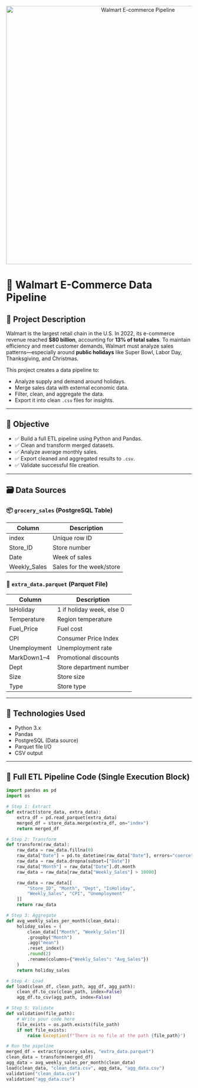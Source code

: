 <p align="center">
  <img src="assets/walmart-banner.png" alt="Walmart E-commerce Pipeline" width="700"/>
</p>

# 🛒 Walmart E-Commerce Data Pipeline

## 📖 Project Description

Walmart is the largest retail chain in the U.S. In 2022, its e-commerce revenue reached **$80 billion**, accounting for **13% of total sales**. To maintain efficiency and meet customer demands, Walmart must analyze sales patterns—especially around **public holidays** like Super Bowl, Labor Day, Thanksgiving, and Christmas.

This project creates a data pipeline to:

- Analyze supply and demand around holidays.
- Merge sales data with external economic data.
- Filter, clean, and aggregate the data.
- Export it into clean `.csv` files for insights.

---

## 🎯 Objective

- ✅ Build a full ETL pipeline using Python and Pandas.
- ✅ Clean and transform merged datasets.
- ✅ Analyze average monthly sales.
- ✅ Export cleaned and aggregated results to `.csv`.
- ✅ Validate successful file creation.

---

## 🗃️ Data Sources

### 📦 `grocery_sales` (PostgreSQL Table)

| Column        | Description              |
|---------------|--------------------------|
| index         | Unique row ID            |
| Store_ID      | Store number             |
| Date          | Week of sales            |
| Weekly_Sales  | Sales for the week/store |

### 📂 `extra_data.parquet` (Parquet File)

| Column         | Description                         |
|----------------|-------------------------------------|
| IsHoliday      | 1 if holiday week, else 0           |
| Temperature    | Region temperature                  |
| Fuel_Price     | Fuel cost                           |
| CPI            | Consumer Price Index                |
| Unemployment   | Unemployment rate                   |
| MarkDown1–4    | Promotional discounts               |
| Dept           | Store department number             |
| Size           | Store size                          |
| Type           | Store type                          |

---

## 🧰 Technologies Used

- Python 3.x
- Pandas
- PostgreSQL (Data source)
- Parquet file I/O
- CSV output

---

## 🔁 Full ETL Pipeline Code (Single Execution Block)

```python
import pandas as pd
import os

# Step 1: Extract
def extract(store_data, extra_data):
    extra_df = pd.read_parquet(extra_data)
    merged_df = store_data.merge(extra_df, on="index")
    return merged_df

# Step 2: Transform
def transform(raw_data):
    raw_data = raw_data.fillna(0)
    raw_data["Date"] = pd.to_datetime(raw_data["Date"], errors="coerce")
    raw_data = raw_data.dropna(subset=["Date"])
    raw_data["Month"] = raw_data["Date"].dt.month
    raw_data = raw_data[raw_data["Weekly_Sales"] > 10000]

    raw_data = raw_data[[
        "Store_ID", "Month", "Dept", "IsHoliday",
        "Weekly_Sales", "CPI", "Unemployment"
    ]]
    return raw_data

# Step 3: Aggregate
def avg_weekly_sales_per_month(clean_data):
    holiday_sales = (
        clean_data[["Month", "Weekly_Sales"]]
        .groupby("Month")
        .agg("mean")
        .reset_index()
        .round(2)
        .rename(columns={"Weekly_Sales": "Avg_Sales"})
    )
    return holiday_sales

# Step 4: Load
def load(clean_df, clean_path, agg_df, agg_path):
    clean_df.to_csv(clean_path, index=False)
    agg_df.to_csv(agg_path, index=False)

# Step 5: Validate
def validation(file_path):
    # Write your code here
    file_exists = os.path.exists(file_path)
    if not file_exists:
        raise Exception(f"There is no file at the path {file_path}")

# Run the pipeline
merged_df = extract(grocery_sales, "extra_data.parquet")
clean_data = transform(merged_df)
agg_data = avg_weekly_sales_per_month(clean_data)
load(clean_data, "clean_data.csv", agg_data, "agg_data.csv")
validation("clean_data.csv")
validation("agg_data.csv")
